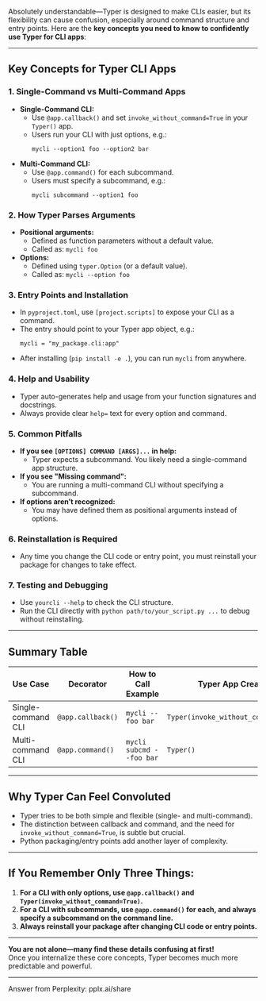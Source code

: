 Absolutely understandable—Typer is designed to make CLIs easier, but its flexibility can cause confusion, especially around command structure and entry points. Here are the **key concepts you need to know to confidently use Typer for CLI apps**:

---

## **Key Concepts for Typer CLI Apps**

### 1. **Single-Command vs Multi-Command Apps**
- **Single-Command CLI:**  
  - Use `@app.callback()` and set `invoke_without_command=True` in your `Typer()` app.
  - Users run your CLI with just options, e.g.:
    ```
    mycli --option1 foo --option2 bar
    ```
- **Multi-Command CLI:**  
  - Use `@app.command()` for each subcommand.
  - Users must specify a subcommand, e.g.:
    ```
    mycli subcommand --option1 foo
    ```

### 2. **How Typer Parses Arguments**
- **Positional arguments:**  
  - Defined as function parameters without a default value.
  - Called as: `mycli foo`
- **Options:**  
  - Defined using `typer.Option` (or a default value).
  - Called as: `mycli --option foo`

### 3. **Entry Points and Installation**
- In `pyproject.toml`, use `[project.scripts]` to expose your CLI as a command.
- The entry should point to your Typer app object, e.g.:
  ```
  mycli = "my_package.cli:app"
  ```
- After installing (`pip install -e .`), you can run `mycli` from anywhere.

### 4. **Help and Usability**
- Typer auto-generates help and usage from your function signatures and docstrings.
- Always provide clear `help=` text for every option and command.

### 5. **Common Pitfalls**
- **If you see `[OPTIONS] COMMAND [ARGS]...` in help:**  
  - Typer expects a subcommand. You likely need a single-command app structure.
- **If you see "Missing command":**  
  - You are running a multi-command CLI without specifying a subcommand.
- **If options aren’t recognized:**  
  - You may have defined them as positional arguments instead of options.

### 6. **Reinstallation is Required**
- Any time you change the CLI code or entry point, you must reinstall your package for changes to take effect.

### 7. **Testing and Debugging**
- Use `yourcli --help` to check the CLI structure.
- Run the CLI directly with `python path/to/your_script.py ...` to debug without reinstalling.

---

## **Summary Table**

| Use Case            | Decorator           | How to Call Example              | Typer App Creation                        |
|---------------------|---------------------|----------------------------------|-------------------------------------------|
| Single-command CLI  | `@app.callback()`   | `mycli --foo bar`                | `Typer(invoke_without_command=True)`      |
| Multi-command CLI   | `@app.command()`    | `mycli subcmd --foo bar`         | `Typer()`                                 |

---

## **Why Typer Can Feel Convoluted**

- Typer tries to be both simple and flexible (single- and multi-command).
- The distinction between callback and command, and the need for `invoke_without_command=True`, is subtle but crucial.
- Python packaging/entry points add another layer of complexity.

---

## **If You Remember Only Three Things:**

1. **For a CLI with only options, use `@app.callback()` and `Typer(invoke_without_command=True)`.**
2. **For a CLI with subcommands, use `@app.command()` for each, and always specify a subcommand on the command line.**
3. **Always reinstall your package after changing CLI code or entry points.**

---

**You are not alone—many find these details confusing at first!**  
Once you internalize these core concepts, Typer becomes much more predictable and powerful.

---
Answer from Perplexity: pplx.ai/share